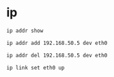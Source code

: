 # ip

```bash
ip addr show
```

```bash
ip addr add 192.168.50.5 dev eth0
```


```bash
ip addr del 192.168.50.5 dev eth0
```

```bash
ip link set eth0 up
```